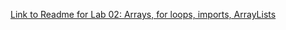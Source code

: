 [Link to Readme for Lab 02: Arrays, for loops, imports, ArrayLists](https://github.com/sadhikari07/java-fundamentals/blob/master/basiclibrary/basicLibrary.md)
